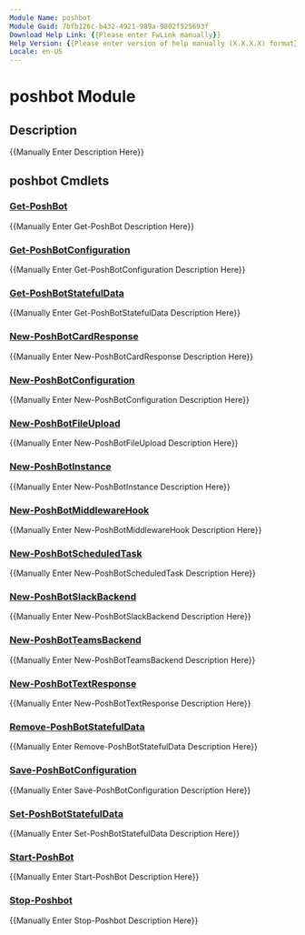 ```yaml
---
Module Name: poshbot
Module Guid: 7bfb126c-b432-4921-989a-9802f525693f
Download Help Link: {{Please enter FwLink manually}}
Help Version: {{Please enter version of help manually (X.X.X.X) format}}
Locale: en-US
---
```


# poshbot Module
## Description
{{Manually Enter Description Here}}

## poshbot Cmdlets
### [Get-PoshBot](Get-PoshBot.md)
{{Manually Enter Get-PoshBot Description Here}}

### [Get-PoshBotConfiguration](Get-PoshBotConfiguration.md)
{{Manually Enter Get-PoshBotConfiguration Description Here}}

### [Get-PoshBotStatefulData](Get-PoshBotStatefulData.md)
{{Manually Enter Get-PoshBotStatefulData Description Here}}

### [New-PoshBotCardResponse](New-PoshBotCardResponse.md)
{{Manually Enter New-PoshBotCardResponse Description Here}}

### [New-PoshBotConfiguration](New-PoshBotConfiguration.md)
{{Manually Enter New-PoshBotConfiguration Description Here}}

### [New-PoshBotFileUpload](New-PoshBotFileUpload.md)
{{Manually Enter New-PoshBotFileUpload Description Here}}

### [New-PoshBotInstance](New-PoshBotInstance.md)
{{Manually Enter New-PoshBotInstance Description Here}}

### [New-PoshBotMiddlewareHook](New-PoshBotMiddlewareHook.md)
{{Manually Enter New-PoshBotMiddlewareHook Description Here}}

### [New-PoshBotScheduledTask](New-PoshBotScheduledTask.md)
{{Manually Enter New-PoshBotScheduledTask Description Here}}

### [New-PoshBotSlackBackend](New-PoshBotSlackBackend.md)
{{Manually Enter New-PoshBotSlackBackend Description Here}}

### [New-PoshBotTeamsBackend](New-PoshBotTeamsBackend.md)
{{Manually Enter New-PoshBotTeamsBackend Description Here}}

### [New-PoshBotTextResponse](New-PoshBotTextResponse.md)
{{Manually Enter New-PoshBotTextResponse Description Here}}

### [Remove-PoshBotStatefulData](Remove-PoshBotStatefulData.md)
{{Manually Enter Remove-PoshBotStatefulData Description Here}}

### [Save-PoshBotConfiguration](Save-PoshBotConfiguration.md)
{{Manually Enter Save-PoshBotConfiguration Description Here}}

### [Set-PoshBotStatefulData](Set-PoshBotStatefulData.md)
{{Manually Enter Set-PoshBotStatefulData Description Here}}

### [Start-PoshBot](Start-PoshBot.md)
{{Manually Enter Start-PoshBot Description Here}}

### [Stop-Poshbot](Stop-Poshbot.md)
{{Manually Enter Stop-Poshbot Description Here}}

